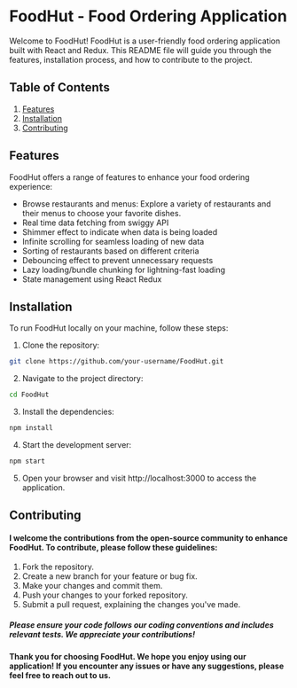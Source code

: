 # FoodHut - Food Ordering Application

Welcome to FoodHut! FoodHut is a user-friendly food ordering application built with React and Redux. This README file will guide you through the features, installation process, and how to contribute to the project.

## Table of Contents
1. [Features](#features)
2. [Installation](#installation)
3. [Contributing](#contributing)

## Features
FoodHut offers a range of features to enhance your food ordering experience:

- Browse restaurants and menus: Explore a variety of restaurants and their menus to choose your favorite dishes.
-  Real time data fetching from swiggy API
- Shimmer effect to indicate when data is being loaded
- Infinite scrolling for seamless loading of new data
- Sorting of restaurants based on different criteria
- Debouncing effect to prevent unnecessary requests
- Lazy loading/bundle chunking for lightning-fast loading
- State management using React Redux

## Installation
To run FoodHut locally on your machine, follow these steps:

1. Clone the repository:
```bash
git clone https://github.com/your-username/FoodHut.git
```
2. Navigate to the project directory:
```bash
cd FoodHut
```
3. Install the dependencies:
```bash
npm install
```
4. Start the development server:
```bash
npm start
```
5. Open your browser and visit http://localhost:3000 to access the application.

## Contributing
#### I welcome the contributions from the open-source community to enhance FoodHut. To contribute, please follow these guidelines:

1. Fork the repository.
2. Create a new branch for your feature or bug fix.
3. Make your changes and commit them.
4. Push your changes to your forked repository.
5. Submit a pull request, explaining the changes you've made.

##### Please ensure your code follows our coding conventions and includes relevant tests. We appreciate your contributions!

#### Thank you for choosing FoodHut. We hope you enjoy using our application! If you encounter any issues or have any suggestions, please feel free to reach out to us.
